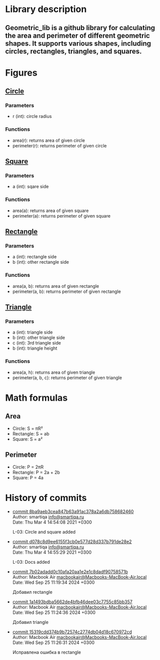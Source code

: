 # Library description
## Geometric_lib is a github library for calculating the area and perimeter of different geometric shapes. It supports various shapes, including circles, rectangles, triangles, and squares.


# Figures
## [Circle](https://github.com/pyotrusoff/geometric_lib/blob/new_features_%3C467815%3E/circle.py)
### Parameters 
- r (int): circle radius
### Functions 
- area(r): returns area of given circle
- perimeter(r): returns perimeter of given circle

## [Square](https://github.com/pyotrusoff/geometric_lib/blob/new_features_%3C467815%3E/square.py)
### Parameters
- a (int): sqare side
### Functions 
- area(a): returns area of given square
- perimeter(a): returns perimeter of given square

## [Rectangle](https://github.com/pyotrusoff/geometric_lib/blob/new_features_%3C467815%3E/rectangle.py)
### Parameters
- a (int): rectangle side
- b (int): other rectangle side
### Functions 
- area(a, b): returns area of given rectangle
- perimeter(a, b): returns perimeter of given rectangle

## [Triangle](https://github.com/pyotrusoff/geometric_lib/blob/new_features_%3C467815%3E/triangle.py)
### Parameters 
- a (int): triangle side
- b (int): other triangle side
- c (int): 3rd triangle side
- b (int): triangle height
### Functions 
- area(a, h): returns area of given triangle
- perimeter(a, b, c): returns perimeter of given triangle

# Math formulas
## Area
- Circle: S = πR²
- Rectangle: S = ab
- Square: S = a²

## Perimeter
- Circle: P = 2πR
- Rectangle: P = 2a + 2b
- Square: P = 4a  


# History of commits
- [commit 8ba9aeb3cea847b63a91ac378a2a6db758682460](https://github.com/pyotrusoff/geometric_lib/commit/8ba9aeb3cea847b63a91ac378a2a6db758682460)  
Author: smartiqa <info@smartiqa.ru>  
Date:   Thu Mar 4 14:54:08 2021 +0300

    L-03: Circle and square added
- [commit d078c8d9ee6155f3cb0e577d28d337b791de28e2](https://github.com/pyotrusoff/geometric_lib/commit/d078c8d9ee6155f3cb0e577d28d337b791de28e2)  
Author: smartiqa <info@smartiqa.ru>  
Date:   Thu Mar 4 14:55:29 2021 +0300

    L-03: Docs added
- [commit 7b02adadd0c10afa20aa1e2e1c8dadf90758571b](https://github.com/pyotrusoff/geometric_lib/commit/7b02adadd0c10afa20aa1e2e1c8dadf90758571b)  
Author: Macbook Air <macbookair@Macbooks-MacBook-Air.local>  
Date:   Wed Sep 25 11:19:34 2024 +0300

    Добавил rectangle
- [commit 1a1493bdba5662de4bfb46dee03c7755c85bb357](https://github.com/pyotrusoff/geometric_lib/commit/1a1493bdba5662de4bfb46dee03c7755c85bb357)  
Author: Macbook Air <macbookair@Macbooks-MacBook-Air.local>  
Date:   Wed Sep 25 11:24:36 2024 +0300

    Добавил triangle
- [commit 15319cdd374b9b72574c2774db04d18c670972cd](https://github.com/pyotrusoff/geometric_lib/commit/15319cdd374b9b72574c2774db04d18c670972cd)  
Author: Macbook Air <macbookair@Macbooks-MacBook-Air.local>  
Date:   Wed Sep 25 11:26:31 2024 +0300

    Исправлена ошибка в rectangle    